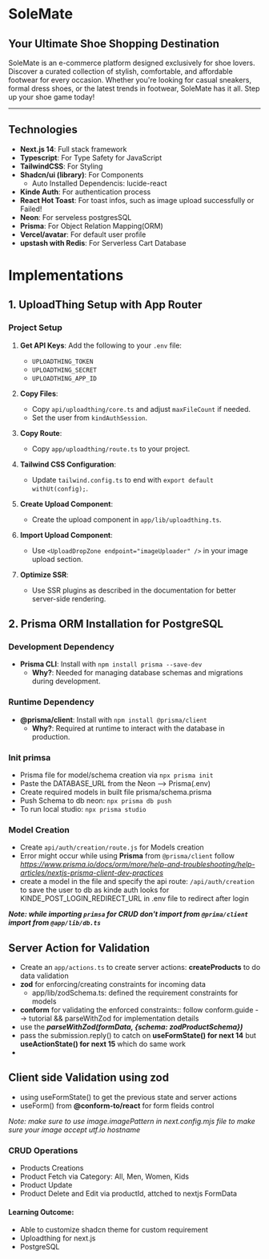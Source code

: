 # SoleMate

## Your Ultimate Shoe Shopping Destination

SoleMate is an e-commerce platform designed exclusively for shoe lovers. Discover a curated collection of stylish, comfortable, and affordable footwear for every occasion. Whether you're looking for casual sneakers, formal dress shoes, or the latest trends in footwear, SoleMate has it all. Step up your shoe game today!

---

## Technologies

- **Next.js 14**: Full stack framework
- **Typescript**: For Type Safety for JavaScript
- **TailwindCSS**: For Styling
- **Shadcn/ui (library)**: For Components
  - Auto Installed Dependencis: lucide-react
- **Kinde Auth**: For authentication process
- **React Hot Toast**: For toast infos, such as image upload successfully or Failed!
- **Neon**: For serveless postgresSQL
- **Prisma**: For Object Relation Mapping(ORM)
- **Vercel/avatar**: For default user profile
- **upstash with Redis**: For Serverless Cart Database

# Implementations

## 1. UploadThing Setup with App Router

### Project Setup

1. **Get API Keys**: Add the following to your `.env` file:

   - `UPLOADTHING_TOKEN`
   - `UPLOADTHING_SECRET`
   - `UPLOADTHING_APP_ID`

2. **Copy Files**:

   - Copy `api/uploadthing/core.ts` and adjust `maxFileCount` if needed.
   - Set the user from `kindAuthSession`.

3. **Copy Route**:

   - Copy `app/uploadthing/route.ts` to your project.

4. **Tailwind CSS Configuration**:

   - Update `tailwind.config.ts` to end with `export default withUt(config);`.

5. **Create Upload Component**:

   - Create the upload component in `app/lib/uploadthing.ts`.

6. **Import Upload Component**:

   - Use `<UploadDropZone endpoint="imageUploader" />` in your image upload section.

7. **Optimize SSR**:
   - Use SSR plugins as described in the documentation for better server-side rendering.

## 2. Prisma ORM Installation for PostgreSQL

### Development Dependency

- **Prisma CLI**: Install with `npm install prisma --save-dev`
  - **Why?**: Needed for managing database schemas and migrations during development.

### Runtime Dependency

- **@prisma/client**: Install with `npm install @prisma/client`
  - **Why?**: Required at runtime to interact with the database in production.

### Init primsa

- Prisma file for model/schema creation via `npx prisma init`
- Paste the DATABASE_URL from the Neon --> Prisma(.env)
- Create required models in built file prisma/schema.prisma
- Push Schema to db neon: `npx prisma db push`
- To run local studio: `npx prisma studio`

### Model Creation

- Create `api/auth/creation/route.js` for Models creation
- Error might occur while using **Prisma** from `@prisma/client` follow _https://www.prisma.io/docs/orm/more/help-and-troubleshooting/help-articles/nextjs-prisma-client-dev-practices_
- create a model in the file and specify the api route: `/api/auth/creation` to save the user to db as kinde auth looks for KINDE_POST_LOGIN_REDIRECT_URL in .env file to redirect after login

**_Note: while importing `primsa` for CRUD don't import from `@prima/client` import from `@app/lib/db.ts`_**

## Server Action for Validation

- Create an `app/actions.ts` to create server actions: **createProducts** to do data validation
- **zod** for enforcing/creating constraints for incoming data
  - app/lib/zodSchema.ts: defined the requirement constraints for models
- **conform** for validating the enforced constraints:: follow conform.guide --> tutorial && parseWithZod for implementation details
- use the _**parseWithZod(formData, {schema: zodProductSchema})**_
- pass the submission.reply() to catch on **useFormState() for next 14** but **useActionState() for next 15** which do same work
-

## Client side Validation using zod

- using useFormState() to get the previous state and server actions
- useForm() from **@conform-to/react** for form fleids control

_Note: make sure to use image.imagePattern in next.config.mjs file to make sure your image accept utf.io hostname_

### CRUD Operations

- Products Creations
- Product Fetch via Category: All, Men, Women, Kids
- Product Update
- Product Delete and Edit via productId, attched to nextjs FormData

#### Learning Outcome:

- Able to customize shadcn theme for custom requirement
- Uploadthing for next.js
- PostgreSQL
